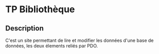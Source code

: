 # TP Bibliothèque

## Description
C'est un site permettant de lire et modifier les données d'une base de données, les deux élements reliés par PDO.
